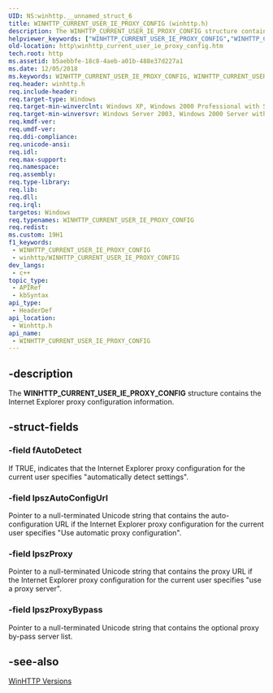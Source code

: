 ```yaml
---
UID: NS:winhttp.__unnamed_struct_6
title: WINHTTP_CURRENT_USER_IE_PROXY_CONFIG (winhttp.h)
description: The WINHTTP_CURRENT_USER_IE_PROXY_CONFIG structure contains the Internet Explorer proxy configuration information.
helpviewer_keywords: ["WINHTTP_CURRENT_USER_IE_PROXY_CONFIG","WINHTTP_CURRENT_USER_IE_PROXY_CONFIG structure [HTTP]","http.winhttp_current_user_ie_proxy_config","winhttp/WINHTTP_CURRENT_USER_IE_PROXY_CONFIG"]
old-location: http\winhttp_current_user_ie_proxy_config.htm
tech.root: http
ms.assetid: b5aebbfe-18c8-4aeb-a01b-488e37d227a1
ms.date: 12/05/2018
ms.keywords: WINHTTP_CURRENT_USER_IE_PROXY_CONFIG, WINHTTP_CURRENT_USER_IE_PROXY_CONFIG structure [HTTP], http.winhttp_current_user_ie_proxy_config, winhttp/WINHTTP_CURRENT_USER_IE_PROXY_CONFIG
req.header: winhttp.h
req.include-header: 
req.target-type: Windows
req.target-min-winverclnt: Windows XP, Windows 2000 Professional with SP3 [desktop apps only]
req.target-min-winversvr: Windows Server 2003, Windows 2000 Server with SP3 [desktop apps only]
req.kmdf-ver: 
req.umdf-ver: 
req.ddi-compliance: 
req.unicode-ansi: 
req.idl: 
req.max-support: 
req.namespace: 
req.assembly: 
req.type-library: 
req.lib: 
req.dll: 
req.irql: 
targetos: Windows
req.typenames: WINHTTP_CURRENT_USER_IE_PROXY_CONFIG
req.redist: 
ms.custom: 19H1
f1_keywords:
 - WINHTTP_CURRENT_USER_IE_PROXY_CONFIG
 - winhttp/WINHTTP_CURRENT_USER_IE_PROXY_CONFIG
dev_langs:
 - c++
topic_type:
 - APIRef
 - kbSyntax
api_type:
 - HeaderDef
api_location:
 - Winhttp.h
api_name:
 - WINHTTP_CURRENT_USER_IE_PROXY_CONFIG
---
```


## -description

The <b>WINHTTP_CURRENT_USER_IE_PROXY_CONFIG</b> structure contains the Internet Explorer proxy configuration information.

## -struct-fields

### -field fAutoDetect

If TRUE, indicates that the Internet Explorer proxy configuration for the current user specifies "automatically detect settings".

### -field lpszAutoConfigUrl

Pointer to a null-terminated Unicode string that contains the auto-configuration URL if the Internet Explorer proxy configuration for the current user specifies "Use automatic proxy configuration".

### -field lpszProxy

Pointer to a null-terminated Unicode string that contains the proxy URL if the Internet Explorer proxy configuration for the current user specifies "use a proxy server".

### -field lpszProxyBypass

Pointer to a null-terminated Unicode string that contains the optional proxy by-pass server list.

## -see-also

<a href="https://docs.microsoft.com/windows/desktop/WinHttp/winhttp-versions">WinHTTP
		  Versions</a>

